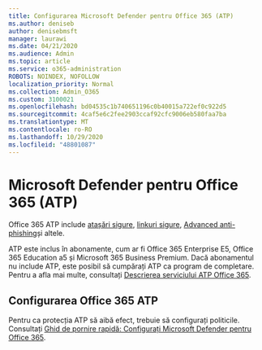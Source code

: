 ```yaml
---
title: Configurarea Microsoft Defender pentru Office 365 (ATP)
ms.author: deniseb
author: denisebmsft
manager: laurawi
ms.date: 04/21/2020
ms.audience: Admin
ms.topic: article
ms.service: o365-administration
ROBOTS: NOINDEX, NOFOLLOW
localization_priority: Normal
ms.collection: Admin_O365
ms.custom: 3100021
ms.openlocfilehash: bd04535c1b740651196c0b40015a722ef0c922d5
ms.sourcegitcommit: 4caf5e6c2fee2903ccaf92cfc9006eb580faa7ba
ms.translationtype: MT
ms.contentlocale: ro-RO
ms.lasthandoff: 10/29/2020
ms.locfileid: "48801087"
---
```

# <a name="microsoft-defender-for-office-365-atp"></a>Microsoft Defender pentru Office 365 (ATP)

Office 365 ATP include [atașări sigure](https://docs.microsoft.com/microsoft-365/security/office-365-security/atp-safe-attachments), [linkuri sigure](https://docs.microsoft.com/microsoft-365/security/office-365-security/atp-safe-links), [Advanced anti-phishing](https://docs.microsoft.com/microsoft-365/security/office-365-security/atp-anti-phishing)și altele. 

ATP este inclus în abonamente, cum ar fi Office 365 Enterprise E5, Office 365 Education a5 și Microsoft 365 Business Premium. Dacă abonamentul nu include ATP, este posibil să cumpărați ATP ca program de completare. Pentru a afla mai multe, consultați [Descrierea serviciului ATP Office 365](https://docs.microsoft.com/office365/servicedescriptions/office-365-advanced-threat-protection-service-description).

## <a name="set-up-office-365-atp"></a>Configurarea Office 365 ATP

Pentru ca protecția ATP să aibă efect, trebuie să configurați politicile. Consultați [Ghid de pornire rapidă: Configurați Microsoft Defender pentru Office 365](https://docs.microsoft.com/office365/securitycompliance/checklist-atp-setup).

